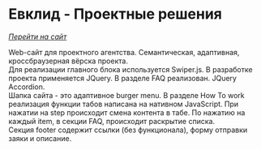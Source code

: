 # Евклид - Проектные решения

*[Перейти на сайт ](https://alekseiturl.github.io/Evclid/)*

Web-сайт для проектного агентства. Семантическая, адаптивная, кроссбраузерная вёрска проекта.<br/>
Для реализации главного блока используется Swiper.js. В разработке проекта применяется JQuery. В разделе FAQ реализован. JQuery Accordion.<br/>
 Шапка сайта - это адаптивное burger menu.
В разделе How To work реализация функции табов написана на нативном JavaScript. При нажатии на step происходит смена контента в табе.
По нажатию на каждый item, в секции FAQ, происходит раскрытие списка.<br/>
Секция footer содержит ссылки (без функционала), форму отправки заяки и описание.
